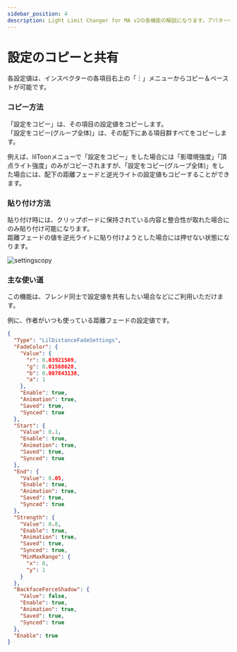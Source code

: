 ```yaml
---
sidebar_position: 4
description: Light Limit Changer for MA v2の各機能の解説になります。アバターの明るさに関わるパラメーターや、色温度・彩度調節機能の有効化など詳細に設定が可能です。
---
```


# 設定のコピーと共有

各設定値は、インスペクターの各項目右上の「︙」メニューからコピー＆ペーストが可能です。  

### コピー方法
「設定をコピー」は、その項目の設定値をコピーします。  
「設定をコピー(グループ全体)」は、その配下にある項目群すべてをコピーします。

例えば、lilToonメニューで「設定をコピー」をした場合には「影環境強度」「頂点ライト強度」のみがコピーされますが、「設定をコピー(グループ全体)」をした場合には、配下の距離フェードと逆光ライトの設定値もコピーすることができます。  

### 貼り付け方法 
貼り付け時には、クリップボードに保持されている内容と整合性が取れた場合にのみ貼り付け可能になります。  
距離フェードの値を逆光ライトに貼り付けようとした場合には押せない状態になります。

![settingscopy](/img/docs/v2/discription/tips/v2-tips-copysettings.png)

### 主な使い道
この機能は、フレンド同士で設定値を共有したい場合などにご利用いただけます。  

例に、作者がいつも使っている距離フェードの設定値です。  
```json
{
  "Type": "LilDistanceFadeSettings",
  "FadeColor": {
    "Value": {
      "r": 0.03921569,
      "g": 0.01568628,
      "b": 0.007843138,
      "a": 1
    },
    "Enable": true,
    "Animation": true,
    "Saved": true,
    "Synced": true
  },
  "Start": {
    "Value": 0.1,
    "Enable": true,
    "Animation": true,
    "Saved": true,
    "Synced": true
  },
  "End": {
    "Value": 0.05,
    "Enable": true,
    "Animation": true,
    "Saved": true,
    "Synced": true
  },
  "Strength": {
    "Value": 0.8,
    "Enable": true,
    "Animation": true,
    "Saved": true,
    "Synced": true,
    "MinMaxRange": {
      "x": 0,
      "y": 1
    }
  },
  "BackfaceForceShadow": {
    "Value": false,
    "Enable": true,
    "Animation": true,
    "Saved": true,
    "Synced": true
  },
  "Enable": true
}
```